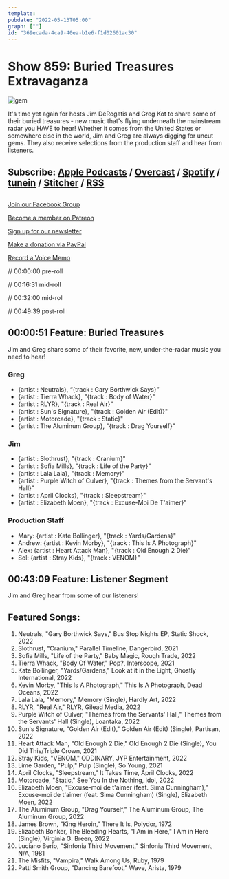 ```yaml
---
template: 
pubdate: "2022-05-13T05:00"
graph: [""]
id: "369ecada-4ca9-40ea-b1e6-f1d02601ac30"
---
```






# Show 859: Buried Treasures Extravaganza

![gem](https://static.soundopinions.org/images/2022/uncutgem.jpeg)

It's time yet again for hosts Jim DeRogatis and Greg Kot to share some of their buried treasures - new music that's flying underneath the mainstream radar you HAVE to hear! Whether it comes from the United States or somewhere else in the world, Jim and Greg are always digging for uncut gems. They also receive selections from the production staff and hear from listeners. 



## Subscribe: [Apple Podcasts](https://itunes.apple.com/us/podcast/sound-opinions/id94793843) / [Overcast](https://overcast.fm/itunes94793843/sound-opinions) / [Spotify](https://open.spotify.com/show/1kNR8YL7TBrQuRxDdS4wtU) / [tunein](https://tunein.com/podcasts/Music-Podcasts/Sound-Opinions-p60273/) / [Stitcher](http://www.stitcher.com/podcast/sound-opinions) / [RSS](https://feeds.simplecast.com/Nn6fjnB0)



## 

[Join our Facebook Group](https://bit.ly/3sivr9T)

[Become a member on Patreon](https://bit.ly/3slWZvc)

[Sign up for our newsletter](https://bit.ly/3eEvRnG)

[Make a donation via PayPal](https://bit.ly/3dmt9lU)

[Record a Voice Memo](https://bit.ly/2RyD5Ah)

// 00:00:00 pre-roll

// 00:16:31 mid-roll

// 00:32:00 mid-roll

// 00:49:39 post-roll



## 00:00:51 Feature: Buried Treasures

Jim and Greg share some of their favorite, new, under-the-radar music you need to hear!


### Greg

- {artist : Neutrals}, “{track : Gary Borthwick Says}”
- {artist : Tierra Whack}, "{track : Body of Water}"
- {artist : RLYR}, "{track : Real Air}"
- {artist : Sun's Signature}, "{track : Golden Air (Edit)}"
- {artist : Motorcade}, "{track : Static}"
- {artist : The Aluminum Group}, "{track : Drag Yourself}"


### Jim

- {artist : Slothrust}, "{track : Cranium}"
- {artist : Sofia Mills}, "{track : Life of the Party}"
- {artist : Lala Lala}, "{track : Memory}"
- {artist : Purple Witch of Culver}, "{track : Themes from the Servant's Hall}"
- {artist : April Clocks}, "{track : Sleepstream}"
- {artist : Elizabeth Moen}, "{track : Excuse-Moi De T'aimer}"


### Production Staff

- Mary: {artist : Kate Bollinger}, "{track : Yards/Gardens}"
- Andrew: {artist : Kevin Morby}, "{track : This Is A Photograph}"
- Alex: {artist : Heart Attack Man}, "{track : Old Enough 2 Die}"
- Sol: {artist : Stray Kids}, "{track : VENOM}"



## 00:43:09 Feature: Listener Segment

Jim and Greg hear from some of our listeners!



## Featured Songs:

1. Neutrals, "Gary Borthwick Says," Bus Stop Nights EP, Static Shock, 2022
2. Slothrust, "Cranium," Parallel Timeline, Dangerbird, 2021
3. Sofia Mills, "Life of the Party," Baby Magic, Rough Trade, 2022
4. Tierra Whack, "Body Of Water," Pop?, Interscope, 2021
5. Kate Bollinger, "Yards/Gardens," Look at it in the Light, Ghostly International, 2022
6. Kevin Morby, "This Is A Photograph," This Is A Photograph, Dead Oceans, 2022
7. Lala Lala, "Memory," Memory (Single), Hardly Art, 2022
8. RLYR, "Real Air," RLYR, Gilead Media, 2022
9. Purple Witch of Culver, "Themes from the Servants' Hall," Themes from the Servants' Hall (Single), Loantaka, 2022
10. Sun's Signature, "Golden Air (Edit)," Golden Air (Edit) (Single), Partisan, 2022
11. Heart Attack Man, "Old Enough 2 Die," Old Enough 2 Die (Single), You Did This/Triple Crown, 2021
12. Stray Kids, "VENOM," ODDINARY, JYP Entertainment, 2022
13. Lime Garden, "Pulp," Pulp (Single), So Young, 2021
14. April Clocks, "Sleepstream," It Takes Time, April Clocks, 2022
15. Motorcade, "Static," See You In the Nothing, Idol, 2022
16. Elizabeth Moen, "Excuse-moi de t'aimer (feat. Sima Cunningham)," Excuse-moi de t'aimer (feat. Sima Cunningham) (Single), Elizabeth Moen, 2022
17. The Aluminum Group, "Drag Yourself," The Aluminum Group, The Aluminum Group, 2022
18. James Brown, "King Heroin," There It Is, Polydor, 1972
19. Elizabeth Bonker, The Bleeding Hearts, "I Am in Here," I Am in Here (Single), Virginia G. Breen, 2022
20. Luciano Berio, "Sinfonia Third Movement," Sinfonia Third Movement, N/A, 1981
21. The Misfits, "Vampira," Walk Among Us, Ruby, 1979
22. Patti Smith Group, "Dancing Barefoot," Wave, Arista, 1979